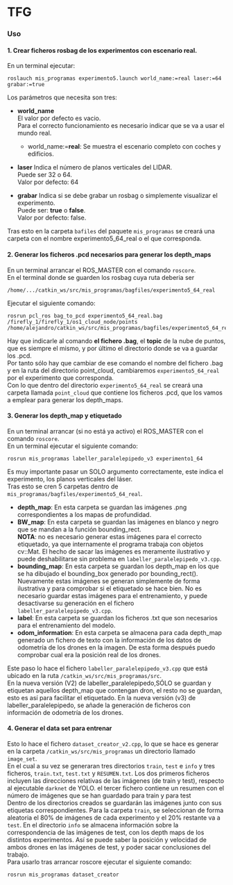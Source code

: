 # TFG
### Uso
#### 1. Crear ficheros rosbag de los experimentos con escenario real.
En un terminal ejecutar:
```
roslauch mis_programas experimento5.launch world_name:=real laser:=64 grabar:=true
```

Los parámetros que necesita son tres:

* **world_name**\
El valor por defecto es vacio.\
Para el correcto funcionamiento es necesario indicar que se va a usar el mundo real.  

  - world_name:=**real**: Se muestra el escenario completo con coches y edificios.
  
* **laser**
Indica el número de planos verticales del LIDAR.\
Puede ser 32 o 64.\
Valor por defecto: 64

* **grabar**
Indica si se debe grabar un rosbag o simplemente visualizar el experimento.\
Puede ser: **true** o **false**.\
Valor por defecto: false.

Tras esto en la carpeta `bafiles` del paquete `mis_programas` se creará una carpeta con el nombre experimento5_64_real o el que corresponda.

#### 2. Generar los ficheros .pcd necesarios para generar los depth_maps
En un terminal arrancar el ROS_MASTER con el comando `roscore`.\
En el terminal donde se guarden los rosbag cuya ruta deberia ser 
```
/home/.../catkin_ws/src/mis_programas/bagfiles/experimento5_64_real
```
Ejecutar el siguiente comando:
```
rosrun pcl_ros bag_to_pcd experimento5_64_real.bag /firefly_1/firefly_1/os1_cloud_node/points /home/alejandro/catkin_ws/src/mis_programas/bagfiles/experimento5_64_real/point_clouds
```
Hay que indicarle al comando **el fichero .bag**, el **topic** de la nube de puntos, que es siempre el mismo, y por último el directorio donde se va a guardar los .pcd.\
Por tanto sólo hay que cambiar de ese comando el nombre del fichero .bag y en la ruta del directorio point_cloud, cambiaremos `experimento5_64_real` por el experimento que corresponda.\
Con lo que dentro del directorio `experimento5_64_real` se creará una carpeta llamada `point_cloud` que contiene los ficheros .pcd, que los vamos a emplear para generar los depth_maps.

#### 3. Generar los depth_map y etiquetado
En un terminal arrancar (si no está ya activo) el ROS_MASTER con el comando `roscore`.\
En un terminal ejecutar el siguiente comando:
```
rosrun mis_programas labeller_paralelepipedo_v3 experimento1_64
```
Es muy importante pasar un SOLO argumento correctamente, este indica el experimento, los planos verticales del láser.  
Tras esto se cren 5 carpetas dentro de `mis_programas/bagfiles/experimento5_64_real`.  

* **depth_map**: En esta carpeta se guardan las imágenes .png correspondientes a los mapas de profundidad.
* **BW_map**: En esta carpeta se guardan las imágenes en blanco y negro que se mandan a la función bounding_rect.  
**NOTA**: no es necesario generar estas imágenes para el correcto etiquetado, ya que internamente el programa trabaja con objetos cv::Mat. El hecho de sacar las imágenes es meramente ilustrativo y puede deshabilitarse sin problema en `labeller_paralelepipedo_v3.cpp`.  
* **bounding_map**: En esta carpeta se guardan los depth_map en los que se ha dibujado el bounding_box generado por bounding_rect(). Nuevamente estas imágenes se generan simplemente de forma ilustrativa y para comprobar si el etiquetado se hace bien. No es necesario guardar estas imágenes para el entrenamiento, y puede desactivarse su generación en el fichero `labeller_paralelepipedo_v3.cpp`.  
* **label**: En esta carpeta se guardan los ficheros .txt que son necesarios para el entrenamiento del modelo.  
* **odom_information**: En esta carpeta se almacena para cada depth_map generado un fichero de texto con la información de los datos de odometría de los drones en la imagen. De esta forma después puedo comprobar cual era la posición real de los drones.

Este paso lo hace el fichero `labeller_paralelepipedo_v3.cpp` que está ubicado en la ruta 
`/catkin_ws/src/mis_programas/src`.\
En la nueva versión (V2) de labeller_paralelepipedo,SÓLO se guardan y etiquetan aquellos depth_map que contengan dron, el resto no se guardan, esto es así para facilitar el etiquetado.
En la nueva versión (v3) de labeller_paralelepipedo, se añade la generación de ficheros con información de odometría de los drones.

#### 4. Generar el data set para entrenar
Esto lo hace el fichero `dataset_creator_v2.cpp`, lo que se hace es generar en la carpeta `/catkin_ws/src/mis_programas` un directorio llamado `image_set`.\
En el cual a su vez se generaran tres directorios `train`, `test` e `info` y tres ficheros, `train.txt`, `test.txt` y `RESUMEN.txt`. Los dos primeros ficheros incluyen las direcciones relativas de las imágenes (de train y test), respecto al ejecutable `darknet` de YOLO. el tercer fichero contiene un resumen con el número de imágenes que se han guardado para train y para test\
Dentro de los directorios creados se guardarán las imágenes junto con sus etiquetas correspondientes. Para la carpeta `train`, se seleccionan de forma aleatoria el 80% de imágenes de cada experimento y el 20% restante va a `test`.
En el directorio `info` se almacena información sobre la correspondencia de las imágenes de test, con los depth maps de los distintos experimentos. Así se puede saber la posición y velocidad de ambos drones en las imágenes de test, y poder sacar conclusiones del trabajo.\
Para usarlo tras arrancar roscore ejecutar el siguiente comando:
```
rosrun mis_programas dataset_creator
```




